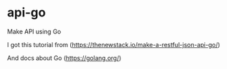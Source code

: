 # api-go
Make API using Go

I got this tutorial from (https://thenewstack.io/make-a-restful-json-api-go/)

And docs about Go (https://golang.org/)